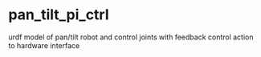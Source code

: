 # pan_tilt_pi_ctrl
urdf model of pan/tilt robot and control joints with feedback control action to hardware interface
